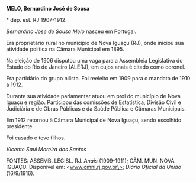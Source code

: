 **MELO, Bernardino José de Sousa**

\* dep. est. RJ 1907-1912.

*Bernardino José de Sousa Melo* nasceu em Portugal.

Era proprietário rural no município de Nova Iguaçu (RJ), onde iniciou
sua atividade política na Câmara Municipal em 1895.

Na eleição de 1906 disputou uma vaga para a Assembleia Legislativa do
Estado do Rio de Janeiro (ALERJ), em cujos anais é citado como coronel.

Era partidário do grupo nilista. Foi reeleito em 1909 para o mandato de
1910 a 1912.

Durante sua atividade parlamentar atuou em prol do município de Nova
Iguaçu e região. Participou das comissões de Estatística, Divisão Civil
e Judiciária e de Obras Públicas e da Saúde Pública e Câmaras
Municipais.

Em 1912 retornou à Câmara Municipal de Nova Iguaçu, sendo escolhido
presidente.

Foi casado e teve filhos.

*Vicente Saul Moreira dos Santos*

FONTES: ASSEMB. LEGISL. RJ. *Anais* (1909-1911); CÂM. MUN. NOVA IGUAÇU.
Disponível em: \<www.cmni.rj.gov.br\>; *Diário Oficial da União*
(16/9/1916).
